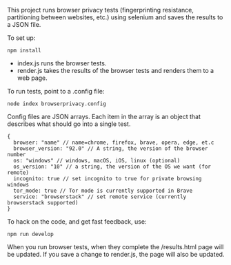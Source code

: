 This project runs browser privacy tests (fingerprinting resistance, partitioning between websites, etc.) using selenium and saves the results to a JSON file.

To set up:

`npm install`

* index.js runs the browser tests.
* render.js takes the results of the browser tests and renders them to a web page.

To run tests, point to a .config file:

`node index browserprivacy.config`

Config files are JSON arrays. Each item in the array is an object
that describes what should go into a single test.

```
{
  browser: "name" // name=chrome, firefox, brave, opera, edge, et.c
  browser_version: "92.0" // A string, the version of the browser number
  os: "windows" // windows, macOS, iOS, linux (optional)
  os_version: "10" // a string, the version of the OS we want (for remote)
  incognito: true // set incognito to true for private browsing windows
  tor_mode: true // Tor mode is currently supported in Brave
  service: "browserstack" // set remote service (currently browserstack supported)
}
```

To hack on the code, and get fast feedback, use:

`npm run develop`

When you run browser tests, when they complete the /results.html page will be updated. If you save a change to render.js, the page will also be updated.

